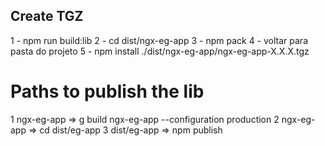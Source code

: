## Create TGZ

1 - npm run build:lib
2 - cd dist/ngx-eg-app
3 - npm pack
4 - voltar para pasta do projeto
5 - npm install ./dist/ngx-eg-app/ngx-eg-app-X.X.X.tgz

# Paths to publish the lib

1 ngx-eg-app => g build ngx-eg-app --configuration production
2 ngx-eg-app => cd dist/eg-app
3 dist/eg-app => npm publish